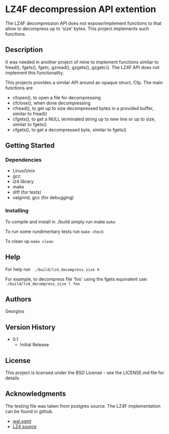 # LZ4F decompression API extention

The LZ4F decompression API does not expose/implement functions to that allow to
decompress up to 'size' bytes. This project implements such functions.

## Description

It was needed in another project of mine to implement functions similar to
fread(), fgets(), fgetc, gzread(), gzgets(), gzgetc(). The LZ4F API does not
implement this functionality.

This projects provides a similar API around an opaque struct, Cfp. The main
functions are
* cfopen(), to open a file for decompressing
* cfclose(), when done decompressing
* cfread(), to get up to size decompressed bytes in a provided buffer, similar
  to fread()
* cfgets(), to get a NULL terminated string up to new line or up to size,
  similar to fgets()
* cfgets(), to get a decompressed byte, similar to fgets()

## Getting Started

### Dependencies

* Linux/Unix
* gcc
* lz4 library
* make
* diff (for tests)
* valgrind, gcc (for debugging)

### Installing

To compile and install in ./build simply run make
 ` make `

To run some rundimentary tests run
 `make check`

To clean up
 `make clean`


## Help

For help run
 ` ./build/lz4_decompress_size h`

For example, to decompress file 'foo' using the fgets equivalent use:
 ` ./build/lz4_decompress_size l foo`

## Authors

Georgios

## Version History

* 0.1
    * Initial Release

## License

This project is licensed under the BSD License - see the LICENSE.md file
for details

## Acknowledgments

The testing file was taken from postgres source.  The LZ4F implementation can be
found in github.

* [wal.sgml](https://github.com/postgres/postgres/blob/master/doc/src/sgml/wal.sgml)
* [LZ4 source](https://github.com/lz4/lz4)
